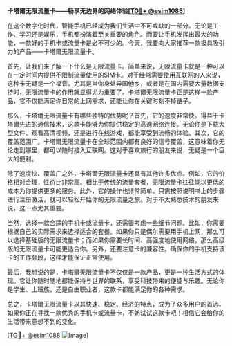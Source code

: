 **卡塔爾无限流量卡——畅享无边界的网络体验[[TG💪+ @esim1088](https://t.me/s/esim1088)]**

在这个数字化时代，智能手机已经成为我们生活中不可或缺的一部分。无论是工作、学习还是娱乐，手机都扮演着至关重要的角色。而要让手机发挥出最大的功能，一款好的手机卡或流量卡是必不可少的。今天，我要向大家推荐一款极具吸引力的产品——卡塔爾无限流量卡。

首先，让我们来了解一下什么是无限流量卡。简单来说，无限流量卡就是一种可以在一定时间内提供不限制流量使用的SIM卡。对于经常需要使用互联网的人来说，这种卡无疑是一个福音。尤其是当你身处异国他乡，或者是在国内需要大量数据支持时，无限流量卡的作用就显得尤为重要了。卡塔爾无限流量卡正是这样一款产品，它不仅能满足你日常的上网需求，还能让你在关键时刻不掉链子。

那么，卡塔爾无限流量卡有哪些独特的优势呢？首先，它的速度非常快。得益于卡塔爾先进的通信技术，这款卡能够为你提供稳定的高速网络连接。无论你是下载大型文件、观看高清视频，还是进行在线游戏，都能享受到流畅的体验。其次，它的覆盖范围广。卡塔爾无限流量卡在全球范围内都有良好的信号覆盖，这意味着你无论走到哪里，都可以随时接入互联网。这对于喜欢旅行的朋友来说，无疑是一个巨大的便利。

除了速度快、覆盖广之外，卡塔爾无限流量卡还具有其他许多优点。例如，它的价格相对合理，性价比非常高。相比于传统的流量套餐，无限流量卡往往能以更低的成本为你提供更多的服务。此外，它的操作也非常简单。只需按照说明书上的步骤进行注册激活，就可以轻松开始你的无限流量之旅。对于不太熟悉技术的朋友来说，这一点尤其重要。

当然，选择一款合适的手机卡或流量卡，还需要考虑一些细节问题。比如，你需要根据自己的实际需求来选择适合的套餐。如果你只是偶尔需要用手机上网，那么可以选择基础版的无限流量卡；而如果你需要长时间、高强度地使用网络，那么高级版的无限流量卡可能更适合你。另外，还要注意卡的兼容性。确保你的手机支持该卡的工作频段，这样才能保证正常使用。

最后，我想说的是，卡塔爾无限流量卡不仅仅是一款产品，更是一种生活方式的体现。它让你随时随地都能保持与世界的联系，享受科技带来的便捷与乐趣。无论你是学生、上班族，还是自由职业者，这款卡都能满足你的各种需求。

总之，卡塔爾无限流量卡以其快速、稳定、经济的特点，成为了众多用户的首选。如果你正在寻找一款优秀的手机卡或流量卡，不妨试试这款卡吧！相信它会给你的生活带来意想不到的变化。

[[TG💪+ @esim1088](https://t.me/s/esim1088) ![Image](https://i.postimg.cc/4NQfJmqS/Snipaste-2025-05-13-00-14-12.png)]